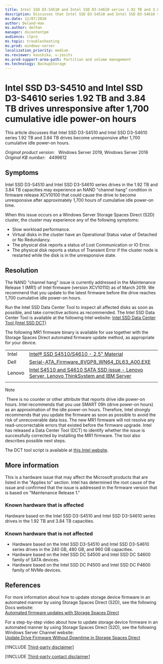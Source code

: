 ```yaml
---
title: Intel SSD D3-S4510 and Intel SSD D3-S4610 series 1.92 TB and 3.84 TB drives unresponsive after 1,700 cumulative idle power-on hours
description: Discusses that Intel SSD D3-S4510 and Intel SSD D3-S4610 series 1.92 TB and 3.84 TB drives become unresponsive after 1,700 cumulative idle power-on hours. Provides a resolution.
ms.date: 12/07/2020
author: Deland-Han
ms.author: delhan 
manager: dscontentpm
audience: itpro
ms.topic: troubleshooting
ms.prod: windows-server
localization_priority: medium
ms.reviewer: kaushika, v-jesits
ms.prod-support-area-path: Partition and volume management
ms.technology: BackupStorage
---
```

# Intel SSD D3-S4510 and Intel SSD D3-S4610 series 1.92 TB and 3.84 TB drives unresponsive after 1,700 cumulative idle power-on hours

This article discusses that Intel SSD D3-S4510 and Intel SSD D3-S4610 series 1.92 TB and 3.84 TB drives become unresponsive after 1,700 cumulative idle power-on hours.

_Original product version:_ &nbsp; Windows Server 2019, Windows Server 2016  
_Original KB number:_ &nbsp; 4499612

## Symptoms

Intel SSD D3-S4510 and Intel SSD D3-S4610 series drives in the 1.92 TB and 3.84 TB capacities may experience an NAND "channel hang" condition in firmware release XCV10100 that could cause the drive to become unresponsive after approximately 1,700 hours of cumulative idle power-on time.

When this issue occurs on a Windows Server Storage Spaces Direct (S2D) cluster, the cluster may experience any of the following symptoms:

- Slow workload performance.
- Virtual disks in the cluster have an Operational Status value of Detached or No Redundancy.
- The physical disk reports a status of Lost Communication or IO Error.
- The physical disk reports a status of Transient Error if the cluster node is restarted while the disk is in the unresponsive state.

## Resolution

The NAND "channel hang" issue is currently addressed in the Maintenance Release 1 (MR1) of Intel firmware (version XCV10110) as of March 2019. We recommend that you update to the latest firmware before the drive reaches 1,700 cumulative idle power-on hours.

Run the Intel SSD Data Center Tool to inspect all affected disks as soon as possible, and take corrective actions as recommended. The Intel SSD Data Center Tool is available at the following Intel website:
[Intel SSD Data Center Tool (Intel SSD DCT)](https://downloadcenter.intel.com/download/28639?v=t)

The following MR1 firmware binary is available for use together with the Storage Spaces Direct automated firmware update method, as appropriate for your device.

|||
|---|---|
|Intel|[Intel® SSD S4510/S4610 - 2.5" Material](https://downloadcenter.intel.com/download/28673/SSD-S4510-S4610-2-5-non-searchable-firmware-links/)|
|Dell|[Serial-ATA_Firmware_8VGP8_WN64_DL63_A00.EXE](https://www.dell.com/support/home/us/en/ilbsdt1/drivers/driversdetails?driverid=8vgp8&oscode=wst14&productcode=poweredge-r740)|
|Lenovo|[Intel S4510 and S4610 SATA SSD issue - Lenovo Server, Lenovo ThinkSystem and IBM Server](https://support.lenovo.com/us/en/solutions/ht507987)|
|||

> [!Note]
> There is no counter or other attribute that reports drive idle power-on hours. Intel recommends that you use SMART 09h (drive power-on hours) as an approximation of the idle power-on hours. Therefore, Intel strongly recommends that you update the firmware as soon as possible to avoid the risk of unrecoverable data loss. The new MR1 firmware will not resolve any read-uncorrectable errors that existed before the firmware upgrade. Intel has released a Data Center Tool (DCT) to identify whether the issue is successfully corrected by installing the MR1 firmware. The tool also describes possible next steps.
>
> The DCT tool script is available at [this Intel website](https://downloadcenter.intel.com/download/28729/SSD-S4510-S4610-2-5-Non-Searchable-Firmware-Links).

## More information

This is a hardware issue that may affect the Microsoft products that are listed in the "Applies to" section. Intel has determined the root cause of the issue and confirmed that the issue is addressed in the firmware version that is based on "Maintenance Release 1."

### Known hardware that is affected

Hardware based on the Intel SSD D3-S4510 and Intel SSD D3-S4610 series drives in the 1.92 TB and 3.84 TB capacities.

### Known hardware that is not affected

- Hardware based on the Intel SSD D3-S4510 and Intel SSD D3-S4610 series drives in the 240 GB, 480 GB, and 960 GB capacities.
- Hardware based on the Intel SSD DC S4500 and Intel SSD DC S4600 family of SATA devices.
- Hardware based on the Intel SSD DC P4500 and Intel SSD DC P4600 family of NVMe devices.

## References

For more information about how to update storage device firmware in an automated manner by using Storage Spaces Direct (S2D), see the following Docs website:  
[Automated firmware updates with Storage Spaces Direct](/windows-server/storage/update-firmware#automated-firmware-updates-with-storage-spaces-direct)

For a step-by-step video about how to update storage device firmware in an automated manner by using Storage Spaces Direct (S2D), see the following Windows Server Channel website:  
[Update Drive Firmware Without Downtime in Storage Spaces Direct](https://channel9.msdn.com/Blogs/windowsserver/Update-Drive-Firmware-Without-Downtime-in-Storage-Spaces-Direct)

[!INCLUDE [Third-party disclaimer](../../includes/third-party-disclaimer.md)]

[!INCLUDE [Third-party contact disclaimer](../../includes/third-party-contact-disclaimer.md)]
